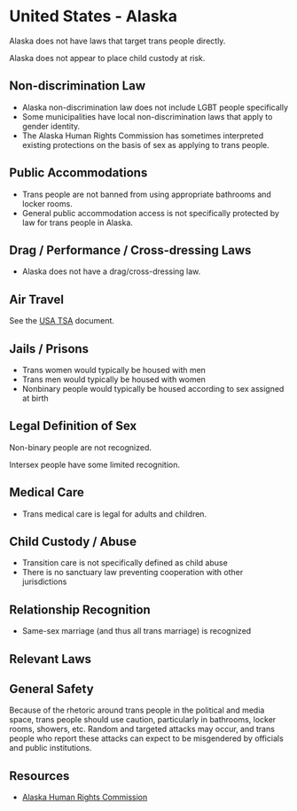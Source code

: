 # United States - Alaska

Alaska does not have laws that target trans people directly.

Alaska does not appear to place child custody at risk.

## Non-discrimination Law

 * Alaska non-discrimination law does not include LGBT people specifically
 * Some municipalities have local non-discrimination laws that apply to
   gender identity.
 * The Alaska Human Rights Commission has sometimes interpreted existing
   protections on the basis of sex as applying to trans people.

## Public Accommodations

 * Trans people are not banned from using appropriate bathrooms and locker
   rooms.
 * General public accommodation access is not specifically protected by law
   for trans people in Alaska.

## Drag / Performance / Cross-dressing Laws

 * Alaska does not have a drag/cross-dressing law.

## Air Travel

See the [USA TSA](notes/tsa.md) document.

## Jails / Prisons

 * Trans women would typically be housed with men
 * Trans men would typically be housed with women
 * Nonbinary people would typically be housed according to sex
   assigned at birth

## Legal Definition of Sex

Non-binary people are not recognized.

Intersex people have some limited recognition.

## Medical Care

 * Trans medical care is legal for adults and children.

## Child Custody / Abuse

 * Transition care is not specifically defined as child abuse
 * There is no sanctuary law preventing cooperation with other
   jurisdictions
 
## Relationship Recognition

 * Same-sex marriage (and thus all trans marriage) is recognized

## Relevant Laws

## General Safety

Because of the rhetoric around trans people in the political and media
space, trans people should use caution, particularly in bathrooms,
locker rooms, showers, etc.  Random and targeted attacks may occur, and
trans people who report these attacks can expect to be misgendered by
officials and public institutions.

## Resources

 * [Alaska Human Rights Commission](https://humanrights.alaska.gov/)
